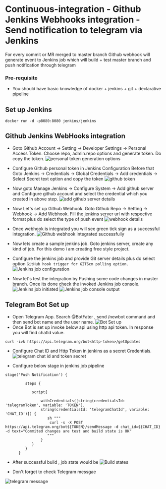 # Continuous-integration - Github Jenkins Webhooks integration - Send notification to telegram via Jenkins
For every commit or MR merged to master branch Github webhook will generate event to Jenkins job which will build + test master branch 
and push notification through telegram

### Pre-requisite 
* You should have basic knowledge of docker + jenkins + git + declarative pipeline




## Set up Jenkins
```
docker run -d -p8080:8080 jenkins/jenkins
```

## Github Jenkins WebHooks integration

* Goto Github Account -> Setting -> Developer Settings -> Personal Access Token. Choose repo, admin.repo options and generate token. Do copy the token.
![personal token generation options](images/personal-token-generation-options.png)

* Configure Github personal token in Jenkins Configuration Before that Goto Jenkins -> Credentials -> Global Credentials -> Add credentials -> Select Secret text option and copy the token 
![github token](images/github-token.png)

* Now goto Manage Jenkins -> Configure System -> Add github server and Configure github account and select the credential which you created in above step.
![add github server details ](images/add-github-server.png)

* Now Let's set up Github Webhook. Goto Github Repo -> Setting -> Webhook -> Add Webhook. Fill the jenkins server url with respective format plus do select the type of push event
![webhook details](images/webhook-details.png)

* Once webhook is integrated you will see green tick sign as a successful integration.
![Github webhook integrated successfully](images/github-webhook-added-success.png)
  
  
* Now lets create a sample jenkins job. Goto jenkins server, create any kind of job. For this demo i am creating free style project.

* Configure the jenkins job and provide Git server details plus do select option `GitHub hook trigger for GITScm polling option.`
![Jenkins job configuration](images/jenkins-job-configuration.png)

* Now let's test the integration by Pushing some code changes in master branch. Once its done check the invoked Jenkins job console.
![Jenkins job initiated](images/jenkins-job-initiated.png)
![Jenkins job console output](images/jenkins-job-success-details.png)

 
## Telegram Bot Set up
* Open Telegram App. Search @BotFater , send /newbot command and then send bot name and the user name.
![Bot Set up](images/bot-setup.jpeg)
* Once Bot is set up invoke below api using http api token. In response you will find chatId value.
```
curl -ivk https://api.telegram.org/bot<http-token>/getUpdates
``` 
* Configure Chat ID and Http Token in jenkins as a secret Credentials.
![telegram chat id and token secret](images/telegram_chat_id_token_secret.png)

* Configure below stage in jenkins job pipeline
```
stage('Push Notification') {

         steps {

            script{

                withCredentials([string(credentialsId: 'telegramToken', variable: 'TOKEN'),
                string(credentialsId: 'telegramChatId', variable: 'CHAT_ID')]) {
                   sh """
                    curl -s -X POST https://api.telegram.org/bot${TOKEN}/sendMessage -d chat_id=${CHAT_ID} -d text="Commited changes are test and build state is OK"
                   """
                }
            }
         }
      }
```
* After successful build , job state would be
![Build states](images/Build-states.png)

* Don't forget to check Telegram messgae

![telegram message](images/telegram-message.jpeg)
